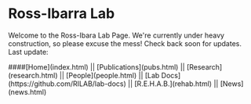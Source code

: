 # Ross-Ibarra Lab

Welcome to the Ross-Ibara Lab Page. We're currently under heavy construction, so please excuse the mess! Check back soon for updates. Last update:

</div>
        <div id="sidebar">
           ####[Home](index.html) || [Publications](pubs.html) || [Research](research.html) || [People](people.html) || [Lab Docs](https://github.com/RILAB/lab-docs) || [R.E.H.A.B.](rehab.html) || [News](news.html)
        </div>